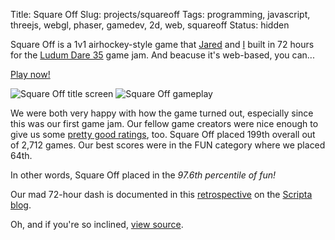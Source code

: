 Title: Square Off
Slug: projects/squareoff
Tags: programming, javascript, threejs, webgl, phaser, gamedev, 2d, web, squareoff
Status: hidden

Square Off is a 1v1 airhockey-style game that [Jared][jared] and [I][mwcz]
built in 72 hours for the [Ludum Dare 35][ld35] game jam.  And beacuse it's
web-based, you can...

<p class="text-center"><a class="btn btn-default btn-lg" href="http://sqoff.com">Play now!</a></p>

<div class="row">
<img class="col-sm-6" src="{filename}/static/images/projects/squareoff/title.png" alt="Square Off title screen" />
<img class="col-sm-6" src="{filename}/static/images/projects/squareoff/screenshot.png" alt="Square Off gameplay" />
</div>

We were both very happy with how the game turned out, especially since this was
our first game jam.  Our fellow game creators were nice enough to give us some
[pretty good ratings][ld35-sqoff], too.  Square Off placed 199th overall out of
2,712 games.  Our best scores were in the FUN category where we placed 64th.

In other words, Square Off placed in the *97.6th percentile of fun!*

Our mad 72-hour dash is documented in this [retrospective][retro] on the
[Scripta blog][scripta].

Oh, and if you're so inclined, [view source][source].

[fb]: https://www.facebook.com/zorbio/
[scripta]: http://scripta.co/
[mwcz]: https://twitter.com/mwcz/
[jared]: https://twitter.com/caramelcode/
[ld35]: http://ludumdare.com/compo/2016/04/13/welcome-to-ludum-dare-35/
[ld35-sqoff]: http://ludumdare.com/compo/ludum-dare-35/?action=preview&uid=91554
[play]: http://sqoff.com/
[retro]: http://scripta.co/articles/squareoff-ld35/
[source]: https://github.com/ScriptaGames/SquareOff/
